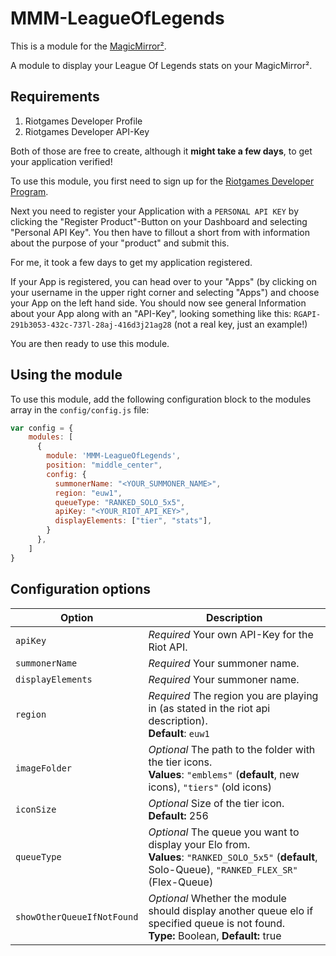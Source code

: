 # MMM-LeagueOfLegends

This is a module for the [MagicMirror²](https://github.com/MichMich/MagicMirror/).

A module to display your League Of Legends stats on your MagicMirror².

## Requirements

1. Riotgames Developer Profile
2. Riotgames Developer API-Key

Both of those are free to create, although it **might take a few days**, to get your application verified!

To use this module, you first need to sign up for the [Riotgames Developer Program](https://developer.riotgames.com/).

Next you need to register your Application with a `PERSONAL API KEY` by clicking the "Register Product"-Button on your Dashboard and selecting "Personal API Key". You then have to fillout a short from with information about the purpose of your "product" and submit this.

For me, it took a few days to get my application registered.

If your App is registered, you can head over to your "Apps" (by clicking on your username in the upper right corner and selecting "Apps") and choose your App on the left hand side. You should now see general Information about your App along with an "API-Key", looking something like this: `RGAPI-291b3053-432c-737l-28aj-416d3j21ag28` (not a real key, just an example!)

You are then ready to use this module.

## Using the module

To use this module, add the following configuration block to the modules array in the `config/config.js` file:
```js
var config = {
    modules: [
      {
        module: 'MMM-LeagueOfLegends',
        position: "middle_center",
        config: {
          summonerName: "<YOUR_SUMMONER_NAME>",
          region: "euw1",
          queueType: "RANKED_SOLO_5x5",
          apiKey: "<YOUR_RIOT_API_KEY>",
          displayElements: ["tier", "stats"],
        }
      },
    ]
}
```

## Configuration options

| Option           | Description
|----------------- |-----------
| `apiKey`         | *Required* Your own API-Key for the Riot API.
| `summonerName`   | *Required* Your summoner name.
| `displayElements`   | *Required* Your summoner name.
| `region`         | *Required* The region you are playing in (as stated in the riot api description). <br> **Default**: `euw1`
| `imageFolder`    | *Optional* The path to the folder with the tier icons. <br> **Values**: `"emblems"` (**default**, new icons), `"tiers"` (old icons)
| `iconSize`       | *Optional* Size of the tier icon. <br> **Default:** 256
| `queueType`      | *Optional* The queue you want to display your Elo from. <br> **Values**: `"RANKED_SOLO_5x5"` (**default**, Solo-Queue), `"RANKED_FLEX_SR"` (Flex-Queue)
| `showOtherQueueIfNotFound` | *Optional* Whether the module should display another queue elo if specified queue is not found. <br>**Type:** Boolean, **Default:** true
